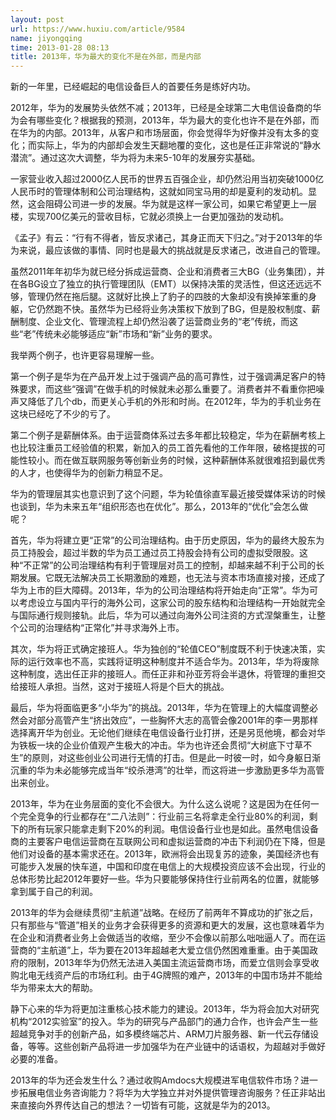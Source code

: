 ```yaml
---
layout: post
url: https://www.huxiu.com/article/9584
name: jiyongqing
time: 2013-01-28 08:13
title: 2013年，华为最大的变化不是在外部，而是内部
---
```

新的一年里，已经崛起的电信设备巨人的首要任务是练好内功。

2012年，华为的发展势头依然不减；2013年，已经是全球第二大电信设备商的华为会有哪些变化？根据我的预测，2013年，华为最大的变化也许不是在外部，而在华为的内部。2013年，从客户和市场层面，你会觉得华为好像并没有太多的变化；而实际上，华为的内部却会发生天翻地覆的变化，这也是任正非常说的“静水潜流”。通过这次大调整，华为将为未来5-10年的发展夯实基础。

一家营业收入超过2000亿人民币的世界五百强企业，却仍然沿用当初突破1000亿人民币时的管理体制和公司治理结构，这就如同宝马用的却是夏利的发动机。显然，这会阻碍公司进一步的发展。华为就是这样一家公司，如果它希望更上一层楼，实现700亿美元的营收目标，它就必须换上一台更加强劲的发动机。

《孟子》有云：“行有不得者，皆反求诸己，其身正而天下归之。”对于2013年的华为来说，最应该做的事情、同时也是最大的挑战就是反求诸己，改进自己的管理。

虽然2011年年初华为就已经分拆成运营商、企业和消费者三大BG（业务集团），并在各BG设立了独立的执行管理团队（EMT）以保持决策的灵活性，但这还远远不够，管理仍然在拖后腿。这就好比换上了豹子的四肢的大象却没有换掉笨重的身躯，它仍然跑不快。虽然华为已经将业务决策权下放到了BG，但是股权制度、薪酬制度、企业文化、管理流程上却仍然沿袭了运营商业务的“老”传统，而这些“老”传统未必能够适应“新”市场和“新”业务的要求。

我举两个例子，也许更容易理解一些。

第一个例子是华为在产品开发上过于强调产品的高可靠性，过于强调满足客户的特殊要求，而这些“强调”在做手机的时候就未必那么重要了。消费者并不看重你把噪声又降低了几个db，而更关心手机的外形和时尚。在2012年，华为的手机业务在这块已经吃了不少的亏了。

第二个例子是薪酬体系。由于运营商体系过去多年都比较稳定，华为在薪酬考核上也比较注重员工经验值的积累，新加入的员工首先看他的工作年限，破格提拔的可能性较小。而在做互联网服务等创新业务的时候，这种薪酬体系就很难招到最优秀的人才，也使得华为的创新力稍显不足。

华为的管理层其实也意识到了这个问题，华为轮值徐直军最近接受媒体采访的时候也谈到，华为未来五年“组织形态也在优化”。那么，2013年的“优化”会怎么做呢？

首先，华为将建立更“正常”的公司治理结构。由于历史原因，华为的最终大股东为员工持股会，超过半数的华为员工通过员工持股会持有公司的虚拟受限股。这种“不正常”的公司治理结构有利于管理层对员工的控制，却越来越不利于公司的长期发展。它既无法解决员工长期激励的难题，也无法与资本市场直接对接，还成了华为上市的巨大障碍。2013年，华为的公司治理结构将开始走向“正常”。华为可以考虑设立与国内平行的海外公司，这家公司的股东结构和治理结构一开始就完全与国际通行规则接轨。此后，华为可以通过向海外公司注资的方式涅槃重生，让整个公司的治理结构“正常化”并寻求海外上市。

其次，华为将正式确定接班人。华为独创的“轮值CEO”制度既不利于快速决策，实际的运行效率也不高，实践将证明这种制度并不适合华为。2013年，华为将废除这种制度，选出任正非的接班人。而任正非和孙亚芳将会半退休，将管理的重担交给接班人承担。当然，这对于接班人将是个巨大的挑战。

最后，华为将面临更多“小华为”的挑战。2013年，华为在管理上的大幅度调整必然会对部分高管产生“挤出效应”，一些胸怀大志的高管会像2001年的李一男那样选择离开华为创业。无论他们继续在电信设备行业打拼，还是另觅他境，都会对华为铁板一块的企业价值观产生极大的冲击。华为也许还会贯彻“大树底下寸草不生”的原则，对这些创业公司进行无情的打击。但是此一时彼一时，如今身躯日渐沉重的华为未必能够完成当年“绞杀港湾”的壮举，而这将进一步激励更多华为高管出来创业。

2013年，华为在业务层面的变化不会很大。为什么这么说呢？这是因为在任何一个完全竞争的行业都存在“二八法则”：行业前三名将拿走全行业80%的利润，剩下的所有玩家只能拿走剩下20%的利润。电信设备行业也是如此。虽然电信设备商的主要客户电信运营商在互联网公司和虚拟运营商的冲击下利润仍在下降，但是他们对设备的基本需求还在。2013年，欧洲将会出现复苏的迹象，美国经济也有可能步入发展的快车道，中国和印度在电信上的大规模投资应该不会出现，行业的总体形势比起2012年要好一些。华为只要能够保持住行业前两名的位置，就能够拿到属于自己的利润。

2013年的华为会继续贯彻“主航道”战略。在经历了前两年不算成功的扩张之后，只有那些与“管道”相关的业务才会获得更多的资源和更大的发展，这也意味着华为在企业和消费者业务上会做适当的收缩，至少不会像以前那么咄咄逼人了。而在运营商的“主航道”上，华为要在2013年超越老大爱立信仍然困难重重。由于美国政府的限制，2013年华为仍然无法进入美国主流运营商市场，而爱立信则会享受收购北电无线资产后的市场红利。由于4G牌照的难产，2013年的中国市场并不能给华为带来太大的帮助。

静下心来的华为将更加注重核心技术能力的建设。2013年，华为将会加大对研究机构“2012实验室”的投入。华为的研究与产品部门的通力合作，也许会产生一些超越竞争对手的创新产品，如多模终端芯片、ARM刀片服务器、新一代云存储设备，等等。这些创新产品将进一步加强华为在产业链中的话语权，为超越对手做好必要的准备。

2013年的华为还会发生什么？通过收购Amdocs大规模进军电信软件市场？进一步拓展电信业务咨询能力？将华为大学独立并对外提供管理咨询服务？任正非站出来直接向外界传达自己的想法？一切皆有可能，这就是华为的2013。

